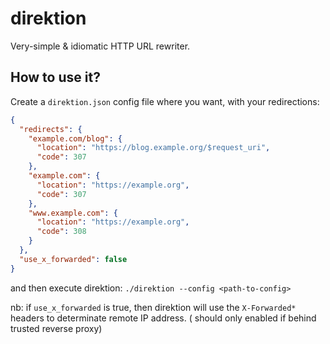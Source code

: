 # direktion

Very-simple & idiomatic HTTP URL rewriter.

## How to use it?

Create a `direktion.json` config file where you want, with your redirections:

```json
{
  "redirects": {
    "example.com/blog": {
      "location": "https://blog.example.org/$request_uri",
      "code": 307
    },
    "example.com": {
      "location": "https://example.org",
      "code": 307
    },
    "www.example.com": {
      "location": "https://example.org",
      "code": 308
    }
  },
  "use_x_forwarded": false
}
```

and then execute direktion: `./direktion --config <path-to-config>`

nb: if `use_x_forwarded` is true, then direktion will use the `X-Forwarded*` headers to determinate remote IP address. (
should only enabled if behind trusted reverse proxy)
